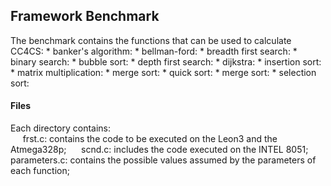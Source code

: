 ## Framework Benchmark
The benchmark contains the functions that can be used to calculate CC4CS:
	* banker's algorithm: 
	* bellman-ford: 
	* breadth first search:
	* binary search:
	* bubble sort:
	* depth first search:
	* dijkstra:
	* insertion sort:
	* matrix multiplication:
	* merge sort:
	* quick sort:
	* merge sort:
	* selection sort: 

#### Files 
Each directory contains:  
&nbsp;&nbsp;&nbsp;&nbsp; frst.c: contains the code to be executed on the Leon3 and the Atmega328p; 
&nbsp;&nbsp;&nbsp;&nbsp; scnd.c: includes the code executed on the INTEL 8051; 
&nbsp;&nbsp;&nbsp;&nbsp; parameters.c: contains the possible values assumed by the parameters of each function;
